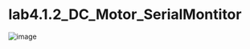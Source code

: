 # lab4.1.2_DC_Motor_SerialMontitor

![image](https://user-images.githubusercontent.com/33184844/112455282-ce9b1900-8d16-11eb-918e-cff2ca11bd18.png)